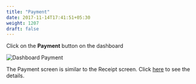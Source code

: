 ```yaml
---
title: "Payment"
date: 2017-11-14T17:41:51+05:30
weight: 1207
draft: false
---
```


Click on the **Payment** button on the dashboard

![Dashboard Payment](../../../images/android/dashboard_payment.png "Dashboard Payment")

The Payment screen is similar to the Receipt screen. Click [here](../../../android/screens/receipt/) to see the details.